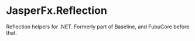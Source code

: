 # JasperFx.Reflection

Reflection helpers for .NET. Formerly part of Baseline, and FubuCore before that.
